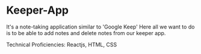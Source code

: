 # Keeper-App
It's a note-taking application similar to 'Google Keep'
Here all we want to do is to be able to add notes and delete notes from our keeper app.

Technical Proficiencies: Reactjs, HTML, CSS
